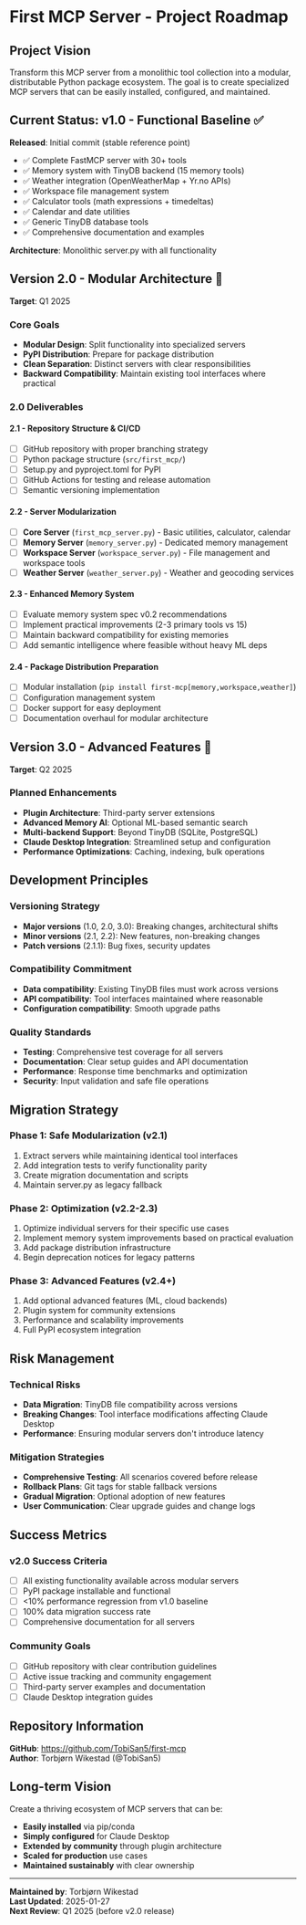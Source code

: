 # First MCP Server - Project Roadmap

## Project Vision

Transform this MCP server from a monolithic tool collection into a modular, distributable Python package ecosystem. The goal is to create specialized MCP servers that can be easily installed, configured, and maintained.

## Current Status: v1.0 - Functional Baseline ✅

**Released**: Initial commit (stable reference point)

- ✅ Complete FastMCP server with 30+ tools
- ✅ Memory system with TinyDB backend (15 memory tools)  
- ✅ Weather integration (OpenWeatherMap + Yr.no APIs)
- ✅ Workspace file management system
- ✅ Calculator tools (math expressions + timedeltas)
- ✅ Calendar and date utilities
- ✅ Generic TinyDB database tools
- ✅ Comprehensive documentation and examples

**Architecture**: Monolithic server.py with all functionality

## Version 2.0 - Modular Architecture 🚧

**Target**: Q1 2025

### Core Goals
- **Modular Design**: Split functionality into specialized servers
- **PyPI Distribution**: Prepare for package distribution  
- **Clean Separation**: Distinct servers with clear responsibilities
- **Backward Compatibility**: Maintain existing tool interfaces where practical

### 2.0 Deliverables

#### 2.1 - Repository Structure & CI/CD
- [ ] GitHub repository with proper branching strategy
- [ ] Python package structure (`src/first_mcp/`)
- [ ] Setup.py and pyproject.toml for PyPI
- [ ] GitHub Actions for testing and release automation
- [ ] Semantic versioning implementation

#### 2.2 - Server Modularization  
- [ ] **Core Server** (`first_mcp_server.py`) - Basic utilities, calculator, calendar
- [ ] **Memory Server** (`memory_server.py`) - Dedicated memory management
- [ ] **Workspace Server** (`workspace_server.py`) - File management and workspace tools
- [ ] **Weather Server** (`weather_server.py`) - Weather and geocoding services

#### 2.3 - Enhanced Memory System
- [ ] Evaluate memory system spec v0.2 recommendations
- [ ] Implement practical improvements (2-3 primary tools vs 15)
- [ ] Maintain backward compatibility for existing memories
- [ ] Add semantic intelligence where feasible without heavy ML deps

#### 2.4 - Package Distribution Preparation
- [ ] Modular installation (`pip install first-mcp[memory,workspace,weather]`)
- [ ] Configuration management system
- [ ] Docker support for easy deployment
- [ ] Documentation overhaul for modular architecture

## Version 3.0 - Advanced Features 🔮

**Target**: Q2 2025

### Planned Enhancements
- **Plugin Architecture**: Third-party server extensions
- **Advanced Memory AI**: Optional ML-based semantic search
- **Multi-backend Support**: Beyond TinyDB (SQLite, PostgreSQL)
- **Claude Desktop Integration**: Streamlined setup and configuration
- **Performance Optimizations**: Caching, indexing, bulk operations

## Development Principles

### Versioning Strategy
- **Major versions** (1.0, 2.0, 3.0): Breaking changes, architectural shifts
- **Minor versions** (2.1, 2.2): New features, non-breaking changes  
- **Patch versions** (2.1.1): Bug fixes, security updates

### Compatibility Commitment
- **Data compatibility**: Existing TinyDB files must work across versions
- **API compatibility**: Tool interfaces maintained where reasonable
- **Configuration compatibility**: Smooth upgrade paths

### Quality Standards
- **Testing**: Comprehensive test coverage for all servers
- **Documentation**: Clear setup guides and API documentation  
- **Performance**: Response time benchmarks and optimization
- **Security**: Input validation and safe file operations

## Migration Strategy

### Phase 1: Safe Modularization (v2.1)
1. Extract servers while maintaining identical tool interfaces
2. Add integration tests to verify functionality parity
3. Create migration documentation and scripts
4. Maintain server.py as legacy fallback

### Phase 2: Optimization (v2.2-2.3)  
1. Optimize individual servers for their specific use cases
2. Implement memory system improvements based on practical evaluation
3. Add package distribution infrastructure
4. Begin deprecation notices for legacy patterns

### Phase 3: Advanced Features (v2.4+)
1. Add optional advanced features (ML, cloud backends)
2. Plugin system for community extensions
3. Performance and scalability improvements
4. Full PyPI ecosystem integration

## Risk Management

### Technical Risks
- **Data Migration**: TinyDB file compatibility across versions
- **Breaking Changes**: Tool interface modifications affecting Claude Desktop
- **Performance**: Ensuring modular servers don't introduce latency

### Mitigation Strategies
- **Comprehensive Testing**: All scenarios covered before release
- **Rollback Plans**: Git tags for stable fallback versions
- **Gradual Migration**: Optional adoption of new features
- **User Communication**: Clear upgrade guides and change logs

## Success Metrics

### v2.0 Success Criteria
- [ ] All existing functionality available across modular servers
- [ ] PyPI package installable and functional
- [ ] <10% performance regression from v1.0 baseline
- [ ] 100% data migration success rate
- [ ] Comprehensive documentation for all servers

### Community Goals
- [ ] GitHub repository with clear contribution guidelines
- [ ] Active issue tracking and community engagement
- [ ] Third-party server examples and documentation
- [ ] Claude Desktop integration guides

## Repository Information

**GitHub**: https://github.com/TobiSan5/first-mcp  
**Author**: Torbjørn Wikestad (@TobiSan5)

## Long-term Vision

Create a thriving ecosystem of MCP servers that can be:
- **Easily installed** via pip/conda
- **Simply configured** for Claude Desktop  
- **Extended by community** through plugin architecture
- **Scaled for production** use cases
- **Maintained sustainably** with clear ownership

---

**Maintained by**: Torbjørn Wikestad  
**Last Updated**: 2025-01-27  
**Next Review**: Q1 2025 (before v2.0 release)